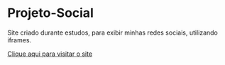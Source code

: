 # Projeto-Social
Site criado durante estudos, para exibir minhas redes sociais, utilizando iframes.

<a href="https://pedro-castr.github.io/Projeto-Social/">Clique aqui para visitar o site<a>
